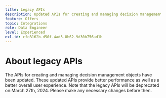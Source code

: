 ```yaml
---
title: Legacy APIs
description: Updated APIs for creating and managing decision management objects.
feature: Offers
topic: Integrations
role: Data Engineer
level: Experienced
exl-id: cfe8162b-d50f-4ad3-8b62-9d30b756ad1b
---
```

# About legacy APIs

The APIs for creating and managing decision management objects have been updated. These updated APIs provide better performance as well as a better overall user experience. Note that the legacy APIs will be deprecated on March 27th, 2024. Please make any necessary changes before then.
